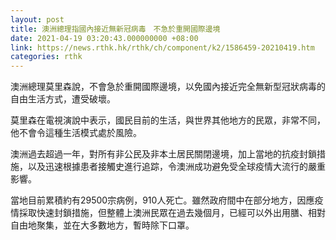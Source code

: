 ```yaml
---
layout: post
title: 澳洲總理指國內接近無新冠病毒　不急於重開國際邊境
date: 2021-04-19 03:20:43.000000000 +08:00
link: https://news.rthk.hk/rthk/ch/component/k2/1586459-20210419.htm
categories: rthk
---
```


澳洲總理莫里森說，不會急於重開國際邊境，以免國內接近完全無新型冠狀病毒的自由生活方式，遭受破壞。

莫里森在電視演說中表示，國民目前的生活，與世界其他地方的民眾，非常不同，他不會令這種生活模式處於風險。

澳洲過去超過一年，對所有非公民及非本土居民關閉邊境，加上當地的抗疫封鎖措施，以及迅速根據患者接觸史進行追踪，令澳洲成功避免受全球疫情大流行的嚴重影響。

當地目前累積約有29500宗病例，910人死亡。雖然政府間中在部分地方，因應疫情採取快速封鎖措施，但整體上澳洲民眾在過去幾個月，已經可以外出用膳、相對自由地聚集，並在大多數地方，暫時除下口罩。
